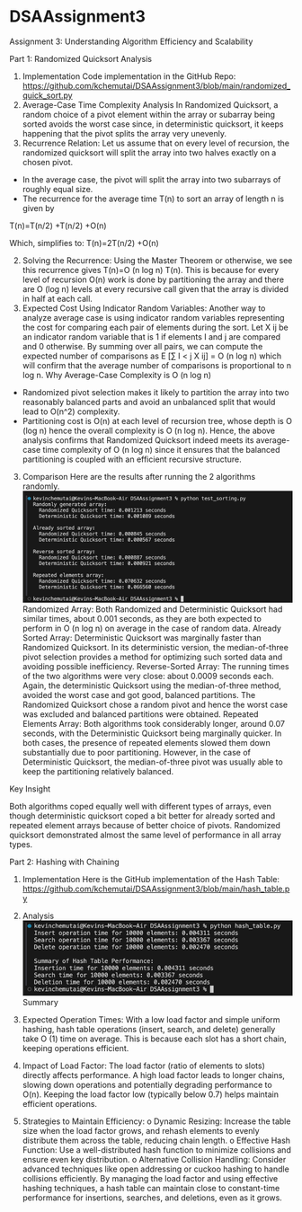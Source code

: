 # DSAAssignment3

Assignment 3: Understanding Algorithm Efficiency and Scalability

Part 1: Randomized Quicksort Analysis

1. Implementation
   Code implementation in the GitHub Repo: https://github.com/kchemutai/DSAAssignment3/blob/main/randomized_quick_sort.py
2. Average-Case Time Complexity Analysis
   In Randomized Quicksort, a random choice of a pivot element within the array or subarray being sorted avoids the worst case since, in deterministic quicksort, it keeps happening that the pivot splits the array very unevenly.
3. Recurrence Relation: Let us assume that on every level of recursion, the randomized quicksort will split the array into two halves exactly on a chosen pivot.

- In the average case, the pivot will split the array into two subarrays of roughly equal size.
- The recurrence for the average time T(n) to sort an array of length n is given by

T(n)=T(n/2) +T(n/2) +O(n)

Which, simplifies to:
T(n)=2T(n/2) +O(n)

2. Solving the Recurrence:
   Using the Master Theorem or otherwise, we see this recurrence gives T(n)=O (n log n) T(n).
   This is because for every level of recursion O(n) work is done by partitioning the array and there are O (log n) levels at every recursive call given that the array is divided in half at each call.
3. Expected Cost Using Indicator Random Variables:
   Another way to analyze average case is using indicator random variables representing the cost for comparing each pair of elements during the sort.
   Let X ij be an indicator random variable that is 1 if elements I and j are compared and 0 otherwise.
   By summing over all pairs, we can compute the expected number of comparisons as
   E [∑ I < j X ij] = O (n log n) which will confirm that the average number of comparisons is proportional to n log n.
   Why Average-Case Complexity is O (n log n)

- Randomized pivot selection makes it likely to partition the array into two reasonably balanced parts and avoid an unbalanced split that would lead to O(n^2) complexity.
- Partitioning cost is O(n) at each level of recursion tree, whose depth is O (log n) hence the overall complexity is O (n log n).
  Hence, the above analysis confirms that Randomized Quicksort indeed meets its average-case time complexity of O (n log n) since it ensures that the balanced partitioning is coupled with an efficient recursive structure.

3. Comparison
   Here are the results after running the 2 algorithms randomly.
   ![alt text](image.png)
   Randomized Array: Both Randomized and Deterministic Quicksort had similar times, about 0.001 seconds, as they are both expected to perform in O (n log n) on average in the case of random data.
   Already Sorted Array: Deterministic Quicksort was marginally faster than Randomized Quicksort. In its deterministic version, the median-of-three pivot selection provides a method for optimizing such sorted data and avoiding possible inefficiency.
   Reverse-Sorted Array: The running times of the two algorithms were very close: about 0.0009 seconds each. Again, the deterministic Quicksort using the median-of-three method, avoided the worst case and got good, balanced partitions. The Randomized Quicksort chose a random pivot and hence the worst case was excluded and balanced partitions were obtained.
   Repeated Elements Array: Both algorithms took considerably longer, around 0.07 seconds, with the Deterministic Quicksort being marginally quicker.
   In both cases, the presence of repeated elements slowed them down substantially due to poor partitioning. However, in the case of Deterministic Quicksort, the median-of-three pivot was usually able to keep the partitioning relatively balanced.

Key Insight

Both algorithms coped equally well with different types of arrays, even though deterministic quicksort coped a bit better for already sorted and repeated element arrays because of better choice of pivots. Randomized quicksort demonstrated almost the same level of performance in all array types.

Part 2: Hashing with Chaining

1. Implementation
   Here is the GitHub implementation of the Hash Table: https://github.com/kchemutai/DSAAssignment3/blob/main/hash_table.py

2. Analysis
   ![alt text](image-1.png)
   Summary

3. Expected Operation Times: With a low load factor and simple uniform hashing, hash table operations (insert, search, and delete) generally take O (1) time on average. This is because each slot has a short chain, keeping operations efficient.
4. Impact of Load Factor: The load factor (ratio of elements to slots) directly affects performance. A high load factor leads to longer chains, slowing down operations and potentially degrading performance to O(n). Keeping the load factor low (typically below 0.7) helps maintain efficient operations.
5. Strategies to Maintain Efficiency:
   o Dynamic Resizing: Increase the table size when the load factor grows, and rehash elements to evenly distribute them across the table, reducing chain length.
   o Effective Hash Function: Use a well-distributed hash function to minimize collisions and ensure even key distribution.
   o Alternative Collision Handling: Consider advanced techniques like open addressing or cuckoo hashing to handle collisions efficiently.
   By managing the load factor and using effective hashing techniques, a hash table can maintain close to constant-time performance for insertions, searches, and deletions, even as it grows.
